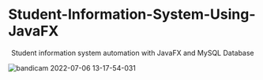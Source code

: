 # Student-Information-System-Using-JavaFX
<p align="center">
Student information system automation with JavaFX and MySQL Database
</p>

![bandicam 2022-07-06 13-17-54-031](https://user-images.githubusercontent.com/79511355/177530310-2deeee60-c9a3-424b-9f7a-ef44af10bfd0.gif)

